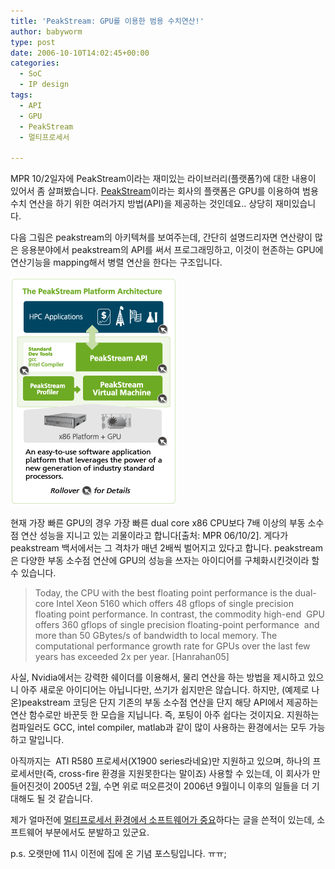 ```yaml
---
title: 'PeakStream: GPU를 이용한 범용 수치연산!'
author: babyworm
type: post
date: 2006-10-10T14:02:45+00:00
categories:
  - SoC
  - IP design
tags:
  - API
  - GPU
  - PeakStream
  - 멀티프로세서

---
```

MPR 10/2일자에 PeakStream이라는 재미있는 라이브러리(플랫폼?)에 대한 내용이 있어서 좀 살펴봤습니다.
[PeakStream][1]이라는 회사의 플랫폼은 GPU를 이용하여 범용 수치 연산을 하기 위한 여러가지 방법(API)을 제공하는 것인데요.. 상당히 재미있습니다.

다음 그림은 peakstream의 아키텍쳐를 보여주는데, 간단히 설명드리자면 연산량이 많은 응용분야에서 peakstream의 API를 써서 프로그래밍하고, 이것이 현존하는 GPU에 연산기능을 mapping해서 병렬 연산을 한다는 구조입니다.

<img loading="lazy" decoding="async" src="featured_peakstream.gif">

현재 가장 빠른 GPU의 경우 가장 빠른 dual core x86 CPU보다 7배 이상의 부동 소수점 연산 성능을 지니고 있는 괴물이라고 합니다[출처: MPR 06/10/2]. 게다가 peakstream 백서에서는 그 격차가 매년 2배씩 벌어지고 있다고 합니다. peakstream은 다양한 부동 소수점 연산에 GPU의 성능을 쓰자는 아이디어를 구체화시킨것이라 할 수 있습니다.

> Today, the CPU with the best floating point performance is the dual-core Intel Xeon 5160 which offers 48 gflops of single precision floating point performance. In contrast, the commodity high-end  GPU offers 360 gflops of single precision floating-point performance  and more than 50 GBytes/s of bandwidth to local memory. The computational performance growth rate for GPUs over the last few years has exceeded 2x per year. [Hanrahan05]

사실, Nvidia에서는 강력한 쉐이더를 이용해서, 물리 연산을 하는 방법을 제시하고 있으니 아주 새로운 아이디어는 아닙니다만, 쓰기가 쉽지만은 않습니다.
하지만, (예제로 나온)peakstream 코딩은 단지 기존의 부동 소수점 연산을 단지 해당 API에서 제공하는 연산 함수로만 바꾼듯 한 모습을 지닙니다. 즉, 포팅이 아주 쉽다는 것이지요. 지원하는 컴파일러도 GCC, intel compiler, matlab과 같이 많이 사용하는 환경에서는 모두 가능하고 말입니다.

아직까지는  ATI R580 프로세서(X1900 series라네요)만 지원하고 있으며, 하나의 프로세서만(즉, cross-fire 환경을 지원못한다는 말이죠) 사용할 수 있는데, 이 회사가 만들어진것이 2005년 2월, 수면 위로 떠오른것이 2006년 9월이니 이후의 일들을 더 기대해도 될 것 같습니다.

제가 얼마전에 [멀티프로세서 환경에서 소프트웨어가 중요][2]하다는 글을 쓴적이 있는데, 소프트웨어 부분에서도 분발하고 있군요.

p.s. 오랫만에 11시 이전에 집에 온 기념 포스팅입니다. ㅠㅠ;

 [1]: http://www.peakstreaminc.com/
 [2]: http://babyworm.net/wordpress/?p=95
